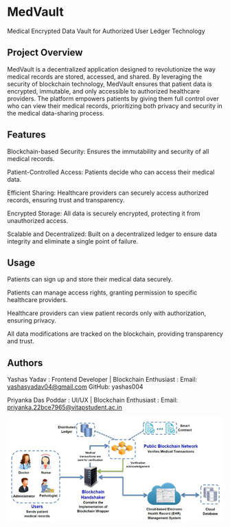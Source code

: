 # MedVault
Medical Encrypted Data Vault for Authorized User Ledger Technology

## Project Overview
MedVault is a decentralized application designed to revolutionize the way medical records are stored, accessed, and shared. By leveraging the security of blockchain technology, MedVault ensures that patient data is encrypted, immutable, and only accessible to authorized healthcare providers. The platform empowers patients by giving them full control over who can view their medical records, prioritizing both privacy and security in the medical data-sharing process.

## Features

Blockchain-based Security: Ensures the immutability and security of all medical records.

Patient-Controlled Access: Patients decide who can access their medical data.

Efficient Sharing: Healthcare providers can securely access authorized records, ensuring trust and transparency.

Encrypted Storage: All data is securely encrypted, protecting it from unauthorized access.

Scalable and Decentralized: Built on a decentralized ledger to ensure data integrity and eliminate a single point of failure.

## Usage

Patients can sign up and store their medical data securely.

Patients can manage access rights, granting permission to specific healthcare providers.

Healthcare providers can view patient records only with authorization, ensuring privacy.

All data modifications are tracked on the blockchain, providing transparency and trust.

## Authors

Yashas Yadav :
Frontend Developer | Blockchain Enthusiast :
Email: yashasyadav04@gmail.com
GitHub: yashas004

Priyanka Das Poddar :
UI/UX | Blockchain Enthusiast :
Email: priyanka.22bce7965@vitapstudent.ac.in

![alt text](<blockchain ehr.png>)
